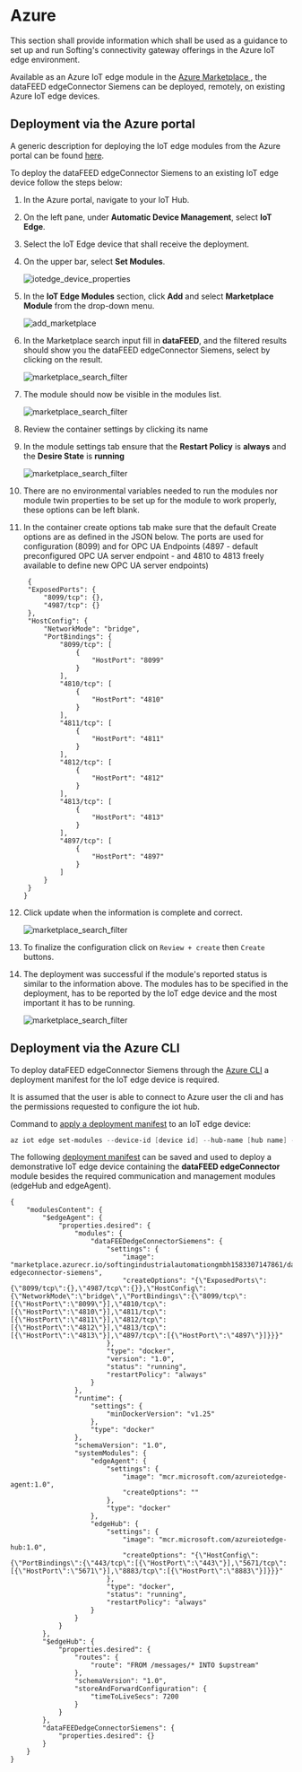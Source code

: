 # Azure

This section shall provide information which shall be used as a guidance to set up and run Softing's connectivity gateway offerings in the Azure IoT edge environment.

Available as an Azure IoT edge module in the [Azure Marketplace ](https://azuremarketplace.microsoft.com/marketplace/apps/softingindustrialautomationgmbh1583307147861.softing-datafeed-edgeconnector-siemens?tab=Overview), the dataFEED edgeConnector Siemens can be deployed, remotely, on existing Azure IoT edge devices.

## Deployment via the Azure portal

A generic description for deploying the IoT edge modules from the Azure portal can be found [here](https://docs.microsoft.com/azure/iot-edge/how-to-deploy-modules-portal). 

To deploy the dataFEED edgeConnector Siemens to an existing IoT edge device follow the steps below:

1. In the Azure portal, navigate to your IoT Hub.

1. On the left pane, under **Automatic Device Management**, select **IoT Edge**.

1. Select the IoT Edge device that shall receive the deployment.

1. On the upper bar, select **Set Modules**.

   ![iotedge_device_properties](./images/iotedge_device_properties.png)

1. In the **IoT Edge Modules** section, click **Add** and select **Marketplace Module** from the drop-down menu.

   ![add_marketplace](./images/add_marketplace.png)

1. In the Marketplace search input fill in **dataFEED**, and the filtered results should show you the dataFEED edgeConnector Siemens, select by clicking on the result.

   ![marketplace_search_filter](./images/marketplace_search_filter.png)

1. The module should now be visible in the modules list.

   ![marketplace_search_filter](./images/modules_info.png)
   
1. Review the container settings by clicking its name

1. In the module settings tab ensure that the **Restart Policy** is **always** and the **Desire State** is **running**
    
    ![marketplace_search_filter](./images/module_settings.png)

1. There are no environmental variables needed to run the modules nor module twin properties to be set up for the module to work properly, these options can be left blank.

1. In the container create options tab make sure that the default Create options are as defined in the JSON below. The ports are used for configuration (8099) and for OPC UA Endpoints (4897 - default preconfigured OPC UA server endpoint - and 4810 to 4813 freely available to define new OPC UA server endpoints) 
   ```
    {
    "ExposedPorts": {
        "8099/tcp": {},
        "4987/tcp": {}
    },
    "HostConfig": {
        "NetworkMode": "bridge",
        "PortBindings": {
            "8099/tcp": [
                {
                    "HostPort": "8099"
                }
            ],
            "4810/tcp": [
                {
                    "HostPort": "4810"
                }
            ],
            "4811/tcp": [
                {
                    "HostPort": "4811"
                }
            ],
            "4812/tcp": [
                {
                    "HostPort": "4812"
                }
            ],
            "4813/tcp": [
                {
                    "HostPort": "4813"
                }
            ],
            "4897/tcp": [
                {
                    "HostPort": "4897"
                }
            ]
        }
    }
   }
   ```

1.	Click update when the information is complete and correct.

    ![marketplace_search_filter](./images/module_update.png)

1.	To finalize the configuration click on ```Review + create``` then ```Create``` buttons.

1.	The deployment was successful if the module's reported status is similar to the information above. The modules has to be specified in the deployment, has to be reported by the IoT edge device and the most important it has to be running.

    ![marketplace_search_filter](./images/module_status.png)
    
## Deployment via the Azure CLI

To deploy dataFEED edgeConnector Siemens through the [Azure CLI](https://docs.microsoft.com/cli/azure/install-azure-cli?view=azure-cli-latest) a deployment manifest for the IoT edge device is required.

It is assumed that the user is able to connect to Azure user the cli and has the permissions requested to configure the iot hub.

Command to [apply a deployment manifest](https://docs.microsoft.com/azure/iot-edge/how-to-deploy-modules-cli#deploy-to-your-device) to an IoT edge device:

```powershell
az iot edge set-modules --device-id [device id] --hub-name [hub name] --content [file path]
```

The following [deployment manifest](./deployment_demo.json) can be saved and used to deploy a demonstrative IoT edge device containing the **dataFEED edgeConnector** module besides the required  communication  and management modules (edgeHub and edgeAgent).

```
{
    "modulesContent": {
        "$edgeAgent": {
            "properties.desired": {
                "modules": {
                    "dataFEEDedgeConnectorSiemens": {
                        "settings": {
                            "image": "marketplace.azurecr.io/softingindustrialautomationgmbh1583307147861/datafeed-edgeconnector-siemens",
                            "createOptions": "{\"ExposedPorts\":{\"8099/tcp\":{},\"4987/tcp\":{}},\"HostConfig\":{\"NetworkMode\":\"bridge\",\"PortBindings\":{\"8099/tcp\":[{\"HostPort\":\"8099\"}],\"4810/tcp\":[{\"HostPort\":\"4810\"}],\"4811/tcp\":[{\"HostPort\":\"4811\"}],\"4812/tcp\":[{\"HostPort\":\"4812\"}],\"4813/tcp\":[{\"HostPort\":\"4813\"}],\"4897/tcp\":[{\"HostPort\":\"4897\"}]}}}"
                        },
                        "type": "docker",
                        "version": "1.0",
                        "status": "running",
                        "restartPolicy": "always"
                    }
                },
                "runtime": {
                    "settings": {
                        "minDockerVersion": "v1.25"
                    },
                    "type": "docker"
                },
                "schemaVersion": "1.0",
                "systemModules": {
                    "edgeAgent": {
                        "settings": {
                            "image": "mcr.microsoft.com/azureiotedge-agent:1.0",
                            "createOptions": ""
                        },
                        "type": "docker"
                    },
                    "edgeHub": {
                        "settings": {
                            "image": "mcr.microsoft.com/azureiotedge-hub:1.0",
                            "createOptions": "{\"HostConfig\":{\"PortBindings\":{\"443/tcp\":[{\"HostPort\":\"443\"}],\"5671/tcp\":[{\"HostPort\":\"5671\"}],\"8883/tcp\":[{\"HostPort\":\"8883\"}]}}}"
                        },
                        "type": "docker",
                        "status": "running",
                        "restartPolicy": "always"
                    }
                }
            }
        },
        "$edgeHub": {
            "properties.desired": {
                "routes": {
                    "route": "FROM /messages/* INTO $upstream"
                },
                "schemaVersion": "1.0",
                "storeAndForwardConfiguration": {
                    "timeToLiveSecs": 7200
                }
            }
        },
        "dataFEEDedgeConnectorSiemens": {
            "properties.desired": {}
        }
    }
}
```